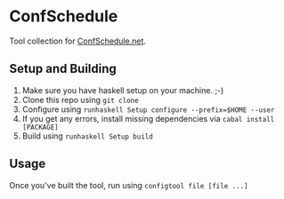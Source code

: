 ConfSchedule
=============

Tool collection for [ConfSchedule.net](http://confschedule.net/ "ConfSchedule").

Setup and Building
--------
1.  Make sure you have haskell setup on your machine. ;-)
2.  Clone this repo using `git clone`
3.  Configure using `runhaskell Setup configure --prefix=$HOME --user`
4.  If you get any errors, install missing dependencies via `cabal install [PACKAGE]`
5.  Build using `runhaskell Setup build`


Usage
--------
Once you've built the tool, run using `configtool file [file ...]`
